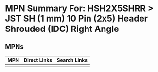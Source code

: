 



# MPN Summary For: HSH2X5SHRR > JST SH (1 mm) 10 Pin (2x5) Header Shrouded (IDC) Right Angle

## MPNs
  

|MPN|Direct Links|Search Links|
| :--- | :--- | :--- |
||||
